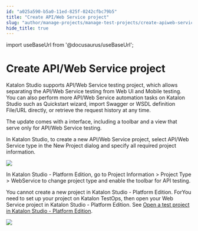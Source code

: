 ```yaml
---
id: "a025a590-b5a0-11ed-825f-0242cfbc79b5"
title: "Create API/Web Service project"
slug: "author/manage-projects/manage-test-projects/create-apiweb-service-project"
hide_title: true
---
```

import useBaseUrl from '@docusaurus/useBaseUrl';


# <a id="concept-6926" class="anchor_top_offset"/><a id="ariaid-title1" class="anchor_top_offset"/>Create API/Web Service project

<p xmlns="http://www.w3.org/1999/xhtml" className="p"><span className="ph">Katalon Studio</span> supports API/Web Service testing project, which allows separating the API/Web Service testing from Web UI and Mobile testing. You can also perform more API/Web Service automation tasks on <span className="ph">Katalon Studio</span> such as Quickstart wizard, import Swagger or WSDL definition File/URL directly, or retrieve the request history at any time.</p> 
<p xmlns="http://www.w3.org/1999/xhtml" className="p">The update comes with a interface, including a toolbar and a view that serve only for API/Web Service testing.</p> 
<p xmlns="http://www.w3.org/1999/xhtml" className="p">In Katalon Studio, to create a new API/Web Service project, select <span className="ph uicontrol">API/Web Service</span> type in the <span className="ph uicontrol">New Project </span> dialog and specify all required project information.</p> 
<p xmlns="http://www.w3.org/1999/xhtml" className="p"><img className="image" width={500} src={useBaseUrl("/8f428da0-22b2-11ed-9930-0242fe3e4a3f.png")} /></p> 
<p xmlns="http://www.w3.org/1999/xhtml" className="p">In <span className="ph">Katalon Studio - Platform Edition</span>, go to <span className="ph uicontrol">Project Information</span> &gt; <span className="ph uicontrol">Project Type</span> &gt; <span className="ph uicontrol">WebService</span> to change project type and enable the toolbar for API testing.</p> 
<p xmlns="http://www.w3.org/1999/xhtml" className="p">You cannot create a new project in <span className="ph">Katalon Studio - Platform Edition</span>. ForYou need to set up your project on <span className="ph">Katalon TestOps</span>, then open your Web Service project in <span className="ph">Katalon Studio - Platform Edition</span>. See <a className="xref" href="/author/manage-projects/manage-test-projects/open-a-test-project-in-katalon-studio---platform-edition">Open a test project in Katalon Studio - Platform Edition</a>.</p> 
<p xmlns="http://www.w3.org/1999/xhtml" className="p"><img className="image" width={500} src={useBaseUrl("/89c04df0-34e5-11ed-9930-0242fe3e4a3f.png")} /></p> 
